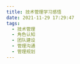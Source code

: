 ```yaml
---
title: 技术管理学习感悟
date: 2021-11-29 17:29:47
tags:
  - 技术管理
  - 角色认知
  - 团队建设
  - 管理沟通
  - 管理规划 
---
```

